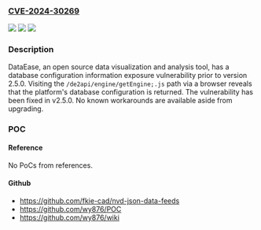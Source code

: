 ### [CVE-2024-30269](https://cve.mitre.org/cgi-bin/cvename.cgi?name=CVE-2024-30269)
![](https://img.shields.io/static/v1?label=Product&message=dataease&color=blue)
![](https://img.shields.io/static/v1?label=Version&message=%3D%20%3C%202.5.0%20&color=brighgreen)
![](https://img.shields.io/static/v1?label=Vulnerability&message=CWE-200%3A%20Exposure%20of%20Sensitive%20Information%20to%20an%20Unauthorized%20Actor&color=brighgreen)

### Description

DataEase, an open source data visualization and analysis tool, has a database configuration information exposure vulnerability prior to version 2.5.0. Visiting the `/de2api/engine/getEngine;.js` path via a browser reveals that the platform's database configuration is returned. The vulnerability has been fixed in v2.5.0. No known workarounds are available aside from upgrading.

### POC

#### Reference
No PoCs from references.

#### Github
- https://github.com/fkie-cad/nvd-json-data-feeds
- https://github.com/wy876/POC
- https://github.com/wy876/wiki

